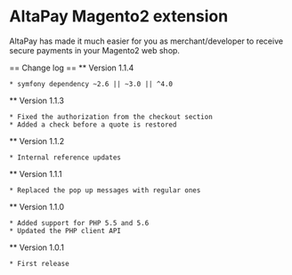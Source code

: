 # AltaPay Magento2 extension

AltaPay has made it much easier for you as merchant/developer to receive secure payments in your Magento2
web shop.


== Change log ==
** Version 1.1.4
    
    * symfony dependency ~2.6 || ~3.0 || ^4.0

** Version 1.1.3

    * Fixed the authorization from the checkout section
    * Added a check before a quote is restored

** Version 1.1.2

    * Internal reference updates

** Version 1.1.1

    * Replaced the pop up messages with regular ones

** Version 1.1.0

    * Added support for PHP 5.5 and 5.6
    * Updated the PHP client API

** Version 1.0.1
    
    * First release


